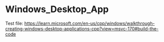 # Windows_Desktop_App
Test file: https://learn.microsoft.com/en-us/cpp/windows/walkthrough-creating-windows-desktop-applications-cpp?view=msvc-170#build-the-code
